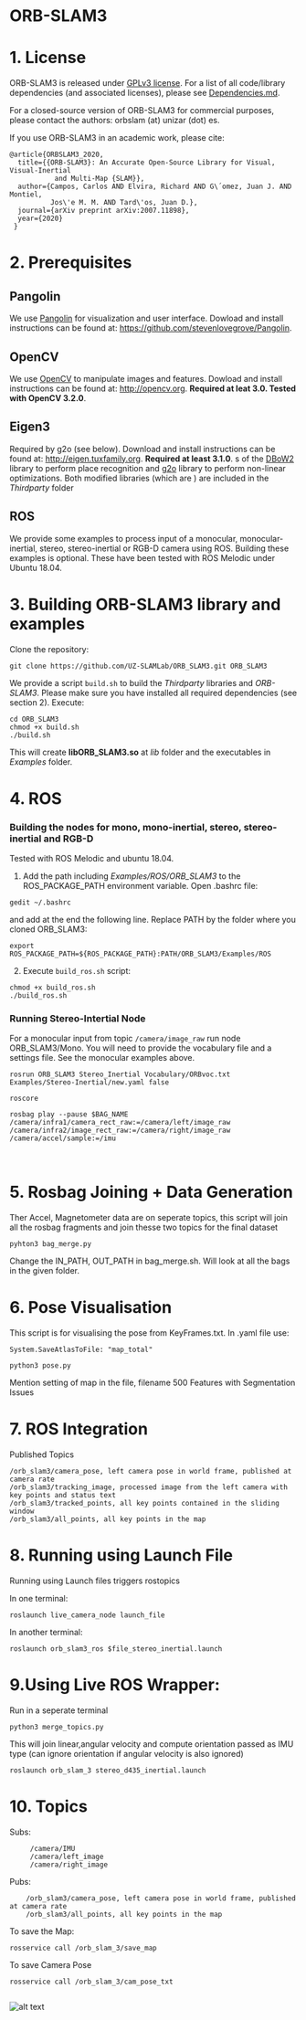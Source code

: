 # ORB-SLAM3

# 1. License

ORB-SLAM3 is released under [GPLv3 license](https://github.com/UZ-SLAMLab/ORB_SLAM3/LICENSE). For a list of all code/library dependencies (and associated licenses), please see [Dependencies.md](https://github.com/UZ-SLAMLab/ORB_SLAM3/blob/master/Dependencies.md).

For a closed-source version of ORB-SLAM3 for commercial purposes, please contact the authors: orbslam (at) unizar (dot) es.

If you use ORB-SLAM3 in an academic work, please cite:

    @article{ORBSLAM3_2020,
      title={{ORB-SLAM3}: An Accurate Open-Source Library for Visual, Visual-Inertial 
               and Multi-Map {SLAM}},
      author={Campos, Carlos AND Elvira, Richard AND G\´omez, Juan J. AND Montiel, 
              Jos\'e M. M. AND Tard\'os, Juan D.},
      journal={arXiv preprint arXiv:2007.11898},
      year={2020}
     }

# 2. Prerequisites

## Pangolin
We use [Pangolin](https://github.com/stevenlovegrove/Pangolin) for visualization and user interface. Dowload and install instructions can be found at: https://github.com/stevenlovegrove/Pangolin.

## OpenCV
We use [OpenCV](http://opencv.org) to manipulate images and features. Dowload and install instructions can be found at: http://opencv.org. **Required at leat 3.0. Tested with OpenCV 3.2.0**.

## Eigen3
Required by g2o (see below). Download and install instructions can be found at: http://eigen.tuxfamily.org. **Required at least 3.1.0**.
s of the [DBoW2](https://github.com/dorian3d/DBoW2) library to perform place recognition and [g2o](https://github.com/RainerKuemmerle/g2o) library to perform non-linear optimizations. Both modified libraries (which are ) are included in the *Thirdparty* folder

## ROS

We provide some examples to process input of a monocular, monocular-inertial, stereo, stereo-inertial or RGB-D camera using ROS. Building these examples is optional. These have been tested with ROS Melodic under Ubuntu 18.04.

# 3. Building ORB-SLAM3 library and examples

Clone the repository:
```
git clone https://github.com/UZ-SLAMLab/ORB_SLAM3.git ORB_SLAM3
```

We provide a script `build.sh` to build the *Thirdparty* libraries and *ORB-SLAM3*. Please make sure you have installed all required dependencies (see section 2). Execute:
```
cd ORB_SLAM3
chmod +x build.sh
./build.sh
```

This will create **libORB_SLAM3.so**  at *lib* folder and the executables in *Examples* folder.


# 4. ROS

### Building the nodes for mono, mono-inertial, stereo, stereo-inertial and RGB-D
Tested with ROS Melodic and ubuntu 18.04.
1. Add the path including *Examples/ROS/ORB_SLAM3* to the ROS_PACKAGE_PATH environment variable. Open .bashrc file:
  ```
  gedit ~/.bashrc
  ```
and add at the end the following line. Replace PATH by the folder where you cloned ORB_SLAM3:

  ```
  export ROS_PACKAGE_PATH=${ROS_PACKAGE_PATH}:PATH/ORB_SLAM3/Examples/ROS
  ```
  
2. Execute `build_ros.sh` script:

  ```
  chmod +x build_ros.sh
  ./build_ros.sh
  ```
  
### Running Stereo-Intertial Node
For a monocular input from topic `/camera/image_raw` run node ORB_SLAM3/Mono. You will need to provide the vocabulary file and a settings file. See the monocular examples above.

  ```
 rosrun ORB_SLAM3 Stereo_Inertial Vocabulary/ORBvoc.txt Examples/Stereo-Inertial/new.yaml false
  ```
  
  ```
  roscore
  ```
  
  ```
 rosbag play --pause $BAG_NAME /camera/infra1/camera_rect_raw:=/camera/left/image_raw /camera/infra2/image_rect_raw:=/camera/right/image_raw /camera/accel/sample:=/imu

  ```


​
# 5. Rosbag Joining + Data Generation
Ther Accel, Magnetometer data are on seperate topics, this script will join all the rosbag fragments and join thesse two topics for the final dataset
    
    
    pyhton3 bag_merge.py
       
Change the IN_PATH, OUT_PATH in bag_merge.sh. Will look at all the bags in the given folder.


# 6. Pose Visualisation
This script is for visualising the pose from KeyFrames.txt. In .yaml file use: 
    
    System.SaveAtlasToFile: "map_total"

    python3 pose.py
     
Mention setting of map in the file, filename
500 Features with Segmentation Issues

# 7. ROS Integration
Published Topics


    /orb_slam3/camera_pose, left camera pose in world frame, published at camera rate
    /orb_slam3/tracking_image, processed image from the left camera with key points and status text
    /orb_slam3/tracked_points, all key points contained in the sliding window
    /orb_slam3/all_points, all key points in the map

# 8. Running using Launch File 
Running using Launch files triggers rostopics

In one terminal:
```
roslaunch live_camera_node launch_file
```
In another terminal:
```
roslaunch orb_slam3_ros $file_stereo_inertial.launch
```

# 9.Using Live ROS Wrapper:
Run in a seperate terminal
```
python3 merge_topics.py
```
This will join linear,angular velocity and compute orientation passed as IMU type
(can ignore orientation if angular velocity is also ignored)

```
roslaunch orb_slam_3 stereo_d435_inertial.launch

```
# 10. Topics
Subs:
```
     /camera/IMU
     /camera/left_image
     /camera/right_image
```
Pubs:
```
    /orb_slam3/camera_pose, left camera pose in world frame, published at camera rate
    /orb_slam3/all_points, all key points in the map
```
To save the Map:

```
rosservice call /orb_slam_3/save_map

```

To save Camera Pose

```
rosservice call /orb_slam_3/cam_pose_txt


```
![alt text](https://github.com/vivekdhara/ORB_SLAM3/blob/master/image.jpg?raw=true)
